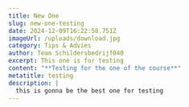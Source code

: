 ```yaml
---
title: New One
slug: new-one-testing
date: 2024-12-09T16:22:58.751Z
imageUrl: /uploads/download.jpg
category: Tips & Advies
author: Team Schildersbedrijf040
excerpt: This one is for testing
content: "**T﻿esting for the one of the course**"
metatitle: testing
description: |
  this is gonna be the best one for testing
---
```

